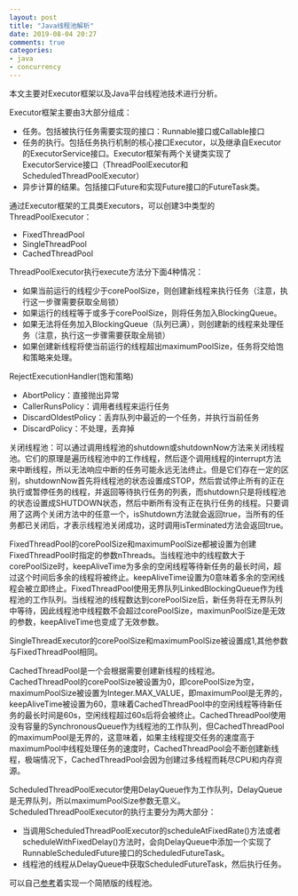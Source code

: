```yaml
---
layout: post
title: "Java线程池解析"
date: 2019-08-04 20:27
comments: true
categories: 
- java
- concurrency
---
```


本文主要对Executor框架以及Java平台线程池技术进行分析。

<!-- more -->

Executor框架主要由3大部分组成：

- 任务。包括被执行任务需要实现的接口：Runnable接口或Callable接口
- 任务的执行。包括任务执行机制的核心接口Executor，以及继承自Executor的ExecutorService接口。Executor框架有两个关键类实现了ExecutorService接口（ThreadPoolExecutor和ScheduledThreadPoolExecutor）
- 异步计算的结果。包括接口Future和实现Future接口的FutureTask类。

通过Executor框架的工具类Executors，可以创建3中类型的ThreadPoolExecutor：

- FixedThreadPool
- SingleThreadPool
- CachedThreadPool

ThreadPoolExecutor执行execute方法分下面4种情况：

- 如果当前运行的线程少于corePoolSize，则创建新线程来执行任务（注意，执行这一步骤需要获取全局锁）
- 如果运行的线程等于或多于corePoolSize，则将任务加入BlockingQueue。
- 如果无法将任务加入BlockingQueue（队列已满），则创建新的线程来处理任务（注意，执行这一步骤需要获取全局锁）
- 如果创建新线程将使当前运行的线程超出maximumPoolSize，任务将交给饱和策略来处理。

RejectExecutionHandler(饱和策略)

- AbortPolicy：直接抛出异常
- CallerRunsPolicy：调用者线程来运行任务
- DiscardOldestPolicy：丢弃队列中最近的一个任务，并执行当前任务
- DiscardPolicy：不处理，丢弃掉

关闭线程池：可以通过调用线程池的shutdown或shutdownNow方法来关闭线程池。它们的原理是遍历线程池中的工作线程，然后逐个调用线程的interrupt方法来中断线程，所以无法响应中断的任务可能永远无法终止。但是它们存在一定的区别，shutdownNow首先将线程池的状态设置成STOP，然后尝试停止所有的正在执行或暂停任务的线程，并返回等待执行任务的列表，而shutdown只是将线程池的状态设置成SHUTDOWN状态，然后中断所有没有正在执行任务的线程。只要调用了这两个关闭方法中的任意一个，isShutdown方法就会返回true，当所有的任务都已关闭后，才表示线程池关闭成功，这时调用isTerminated方法会返回true。

FixedThreadPool的corePoolSize和maximumPoolSize都被设置为创建FixedThreadPool时指定的参数nThreads。当线程池中的线程数大于corePoolSize时，keepAliveTime为多余的空闲线程等待新任务的最长时间，超过这个时间后多余的线程将被终止。keepAliveTime设置为0意味着多余的空闲线程会被立即终止。FixedThreadPool使用无界队列LinkedBlockingQueue作为线程池的工作队列。当线程池的线程数达到corePoolSize后，新任务将在无界队列中等待，因此线程池中线程数不会超过corePoolSize，maximunPoolSize是无效的参数，keepAliveTime也变成了无效参数。

SingleThreadExecutor的corePoolSize和maximumPoolSize被设置成1,其他参数与FixedThreadPool相同。

CachedThreadPool是一个会根据需要创建新线程的线程池。CachedThreadPool的corePoolSize被设置为0，即corePoolSize为空，maximumPoolSize被设置为Integer.MAX_VALUE，即maximumPool是无界的，keepAliveTime被设置为60，意味着CachedThreadPool中的空闲线程等待新任务的最长时间是60s，空闲线程超过60s后将会被终止。CachedThreadPool使用没有容量的SynchronousQueue作为线程池的工作队列，但CachedThreadPool的maximumPool是无界的，这意味着，如果主线程提交任务的速度高于maximumPool中线程处理任务的速度时，CachedThreadPool会不断创建新线程，极端情况下，CachedThreadPool会因为创建过多线程而耗尽CPU和内存资源。

ScheduledThreadPoolExecutor使用DelayQueue作为工作队列，DelayQueue是无界队列，所以maximumPoolSize参数无意义。ScheduledThreadPoolExecutor的执行主要分为两大部分：

- 当调用ScheduledThreadPoolExecutor的scheduleAtFixedRate()方法或者scheduleWithFixedDelay()方法时，会向DelayQueue中添加一个实现了RunnableScheduledFuture接口的ScheduledFutureTask。
- 线程池的线程从DelayQueue中获取ScheduledFutureTask，然后执行任务。

可以自己[参考](https://github.com/flyfire/ReadJCIP/tree/master/src/main/java/com/solarexsoft/jcip/art/ch04)着实现一个简陋版的线程池。


